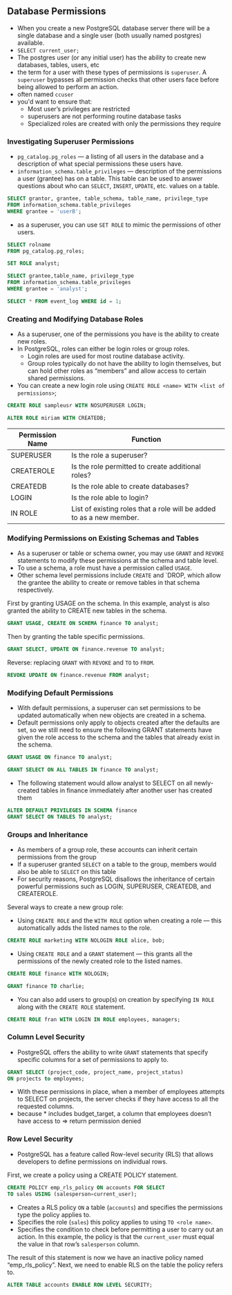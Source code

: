 ## Database Permissions
- When you create a new PostgreSQL database server there will be a single database and a single user (both usually named postgres) available.
- `SELECT current_user;`
- The postgres user (or any initial user) has the ability to create new databases, tables, users, etc
- the term for a user with these types of permissions is `superuser`. A `superuser` bypasses all permission checks that other users face before being allowed to perform an action.
- often named `ccuser`
- you'd want to ensure that:
  - Most user’s privileges are restricted
  - superusers are not performing routine database tasks
  - Specialized roles are created with only the permissions they require

### Investigating Superuser Permissions
- `pg_catalog.pg_roles` — a listing of all users in the database and a description of what special permissions these users have.
- `information_schema.table_privileges` — description of the permissions a user (grantee) has on a table. This table can be used to answer questions about who can `SELECT`, `INSERT`, `UPDATE`, etc. values on a table.

```sql
SELECT grantor, grantee, table_schema, table_name, privilege_type
FROM information_schema.table_privileges 
WHERE grantee = 'userB';
```

-  as a superuser, you can use `SET ROLE` to mimic the permissions of other users.

```sql
SELECT rolname
FROM pg_catalog.pg_roles;

SET ROLE analyst;

SELECT grantee,table_name, privilege_type 
FROM information_schema.table_privileges 
WHERE grantee = 'analyst';

SELECT * FROM event_log WHERE id = 1;
```

### Creating and Modifying Database Roles
- As a superuser, one of the permissions you have is the ability to create new roles.
- In PostgreSQL, roles can either be login roles or group roles.
  - Login roles are used for most routine database activity.
  - Group roles typically do not have the ability to login themselves, but can hold other roles as “members” and allow access to certain shared permissions.
-  You can create a new login role using `CREATE ROLE <name> WITH <list of permissions>`;

```sql
CREATE ROLE sampleusr WITH NOSUPERUSER LOGIN;

ALTER ROLE miriam WITH CREATEDB;
```

|Permission Name	|Function|
|---|---|
|SUPERUSER|	Is the role a superuser?|
|CREATEROLE|	Is the role permitted to create additional roles?|
|CREATEDB|	Is the role able to create databases?|
|LOGIN|	Is the role able to login?|
|IN ROLE|	List of existing roles that a role will be added to as a new member.|

### Modifying Permissions on Existing Schemas and Tables
- As a superuser or table or schema owner, you may use `GRANT` and `REVOKE` statements to modify these permissions at the schema and table level.
- To use a schema, a role must have a permission called `USAGE`.
- Other schema level permissions include `CREATE` and `DROP, which allow the grantee the ability to create or remove tables in that schema respectively.

First by granting USAGE on the schema. In this example, analyst is also granted the ability to CREATE new tables in the schema.
```sql
GRANT USAGE, CREATE ON SCHEMA finance TO analyst;
```

Then by granting the table specific permissions.
```sql
GRANT SELECT, UPDATE ON finance.revenue TO analyst;
```

Reverse: replacing `GRANT` with `REVOKE` and `TO` to `FROM`.
```sql
REVOKE UPDATE ON finance.revenue FROM analyst;
```

### Modifying Default Permissions
-  With default permissions, a superuser can set permissions to be updated automatically when new objects are created in a schema.
-  Default permissions only apply to objects created after the defaults are set, so we still need to ensure the following GRANT statements have given the role access to the schema and the tables that already exist in the schema.

```sql
GRANT USAGE ON finance TO analyst;

GRANT SELECT ON ALL TABLES IN finance TO analyst;
```

- The following statement would allow analyst to SELECT on all newly-created tables in finance immediately after another user has created them
```sql
ALTER DEFAULT PRIVILEGES IN SCHEMA finance
GRANT SELECT ON TABLES TO analyst;
```

### Groups and Inheritance
- As members of a group role, these accounts can inherit certain permissions from the group
- If a superuser granted `SELECT` on a table to the group, members would also be able to `SELECT` on this table
- For security reasons, PostgreSQL disallows the inheritance of certain powerful permissions such as LOGIN, SUPERUSER, CREATEDB, and CREATEROLE.

 Several ways to create a new group role:
 - Using `CREATE ROLE` and the `WITH ROLE` option when creating a role — this automatically adds the listed names to the role.
```sql
CREATE ROLE marketing WITH NOLOGIN ROLE alice, bob;
```
- Using `CREATE ROLE` and a `GRANT` statement — this grants all the permissions of the newly created role to the listed names.
```sql
CREATE ROLE finance WITH NOLOGIN;

GRANT finance TO charlie;
```
- You can also add users to group(s) on creation by specifying `IN ROLE` along with the `CREATE ROLE` statement.
```sql
CREATE ROLE fran WITH LOGIN IN ROLE employees, managers;
```

### Column Level Security
-  PostgreSQL offers the ability to write `GRANT` statements that specify specific columns for a set of permissions to apply to.
```sql
GRANT SELECT (project_code, project_name, project_status) 
ON projects to employees;
```
- With these permissions in place, when a member of employees attempts to SELECT on projects, the server checks if they have access to all the requested columns.
- because * includes budget_target, a column that employees doesn’t have access to => return permission denied

### Row Level Security
- PostgreSQL has a feature called Row-level security (RLS) that allows developers to define permissions on individual rows.

 First, we create a policy using a CREATE POLICY statement.
 ```sql
CREATE POLICY emp_rls_policy ON accounts FOR SELECT 
TO sales USING (salesperson=current_user);
```
- Creates a RLS policy `ON` a table (`accounts`) and specifies the permissions type the policy applies to.
- Specifies the role (`sales`) this policy applies to using `TO <role name>`.
- Specifies the condition to check before permitting a user to carry out an action. In this example, the policy is that the `current_user` must equal the value in that row’s `salesperson` column.

The result of this statement is now we have an inactive policy named “emp_rls_policy”. Next, we need to enable RLS on the table the policy refers to.
```sql
ALTER TABLE accounts ENABLE ROW LEVEL SECURITY;
```
